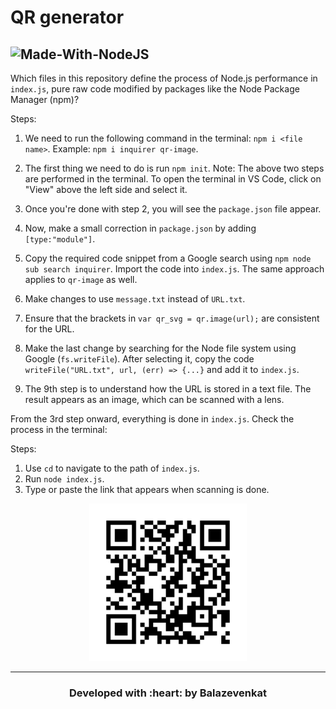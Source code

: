 # QR generator

 ![Made-With-NodeJS](https://img.shields.io/badge/Made_with-NodeJS-informational?style=for-the-badge&logo=javascript) 
---

Which files in this repository define the process of Node.js performance in `index.js`, pure raw code modified by packages like the Node Package Manager (npm)?

Steps:

1. We need to run the following command in the terminal: `npm i <file name>`.
   Example: `npm i inquirer qr-image`.

2. The first thing we need to do is run `npm init`.
   Note: The above two steps are performed in the terminal. To open the terminal in VS Code, click on "View" above the left side and select it.

3. Once you're done with step 2, you will see the `package.json` file appear.

4. Now, make a small correction in `package.json` by adding `[type:"module"]`.

5. Copy the required code snippet from a Google search using `npm node sub search inquirer`. Import the code into `index.js`. The same approach applies to `qr-image` as well.

6. Make changes to use `message.txt` instead of `URL.txt`.

7. Ensure that the brackets in `var qr_svg = qr.image(url);` are consistent for the URL.

8. Make the last change by searching for the Node file system using Google (`fs.writeFile`). After selecting it, copy the code `writeFile("URL.txt", url, (err) => {...}` and add it to `index.js`.

9. The 9th step is to understand how the URL is stored in a text file. The result appears as an image, which can be scanned with a lens.

From the 3rd step onward, everything is done in `index.js`. Check the process in the terminal:

Steps:

1. Use `cd` to navigate to the path of `index.js`.
2. Run `node index.js`.
3. Type or paste the link that appears when scanning is done.

<div align="center">
  <img src="./qr_img.png" width=50%/>
</div>

--- 
<h3 align="center"><b>Developed with :heart: by Balazevenkat</b></h1>

